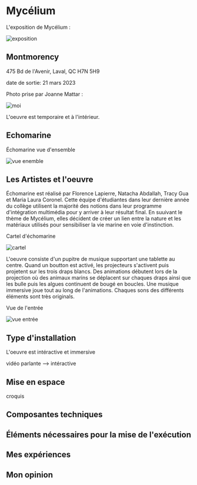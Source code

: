 # Mycélium
L'exposition de Mycélium :

![exposition](https://user-images.githubusercontent.com/112190488/230652045-a6b2855f-b86b-487b-9ce7-13511f2e25fe.png)

## Montmorency

475 Bd de l'Avenir, Laval, QC H7N 5H9

date de sortie: 21 mars 2023

Photo prise par Joanne Mattar :

![moi](https://user-images.githubusercontent.com/112190488/230652700-24644a27-788e-440e-a012-bfd1d94ec58d.png)

L'oeuvre est temporaire et à l'intérieur.

## Echomarine
Échomarine vue d'ensemble

![vue enemble](https://user-images.githubusercontent.com/112190488/230653230-19158ec8-e36b-4a6b-81c6-b8602c051223.png)

## Les Artistes et l'oeuvre
 
Échomarine est réalisé par Florence Lapierre, Natacha Abdallah, Tracy Gua et Maria Laura Coronel. Cette équipe d'étudiantes dans leur dernière année du collège utilisent la majorité des notions dans leur programme d'intégration multimédia pour y arriver à leur résultat final. En suuivant le thème de Mycélium, elles décident de créer un lien entre la nature et les matériaux utilisés pour sensibiliser la vie marine en voie d'instinction.

Cartel d'échomarine

![cartel](https://user-images.githubusercontent.com/112190488/230653957-a940de3b-2320-4a04-8bf4-867676a322ac.png)

L'oeuvre consiste d'un pupitre de musique supportant une tablette au centre. Quand un boutton est activé, les projecteurs s'activent puis projetent sur les trois draps blancs. Des animations débutent lors de la projection où des animaux marins se déplacent sur chaques draps ainsi que les bulle puis les algues continuent de bougé en boucles. Une musique immersive joue tout au long de l'animations. Chaques sons des différents éléments sont très originals.

Vue de l'entrée

![vue entrée](https://user-images.githubusercontent.com/112190488/230654034-fcf76bb1-3ad1-4c02-870a-ddeb5d8825f6.png)

## Type d'installation

L'oeuvre est intéractive et immersive

vidéo parlante --> intéractive

## Mise en espace

croquis

## Composantes techniques

## Éléments nécessaires pour la mise de l'exécution

## Mes expériences

## Mon opinion

